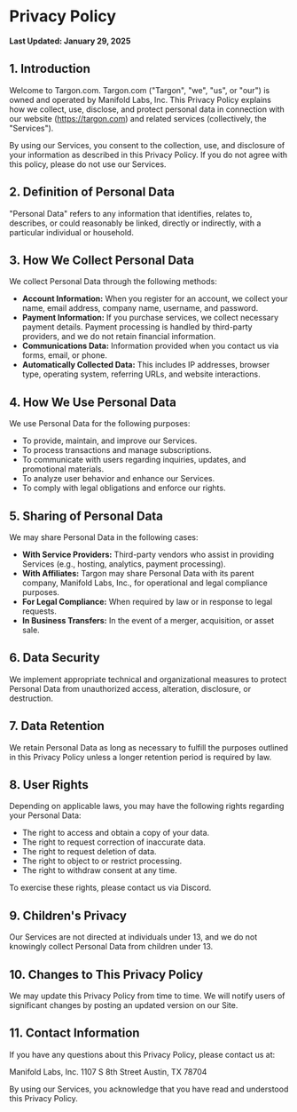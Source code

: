 # Privacy Policy

**Last Updated: January 29, 2025**

## 1. Introduction

Welcome to Targon.com. Targon.com ("Targon", "we", "us", or "our") is owned and
operated by Manifold Labs, Inc. This Privacy Policy explains how we collect,
use, disclose, and protect personal data in connection with our website
(https://targon.com) and related services (collectively, the "Services").

By using our Services, you consent to the collection, use, and disclosure of
your information as described in this Privacy Policy. If you do not agree with
this policy, please do not use our Services.

## 2. Definition of Personal Data

"Personal Data" refers to any information that identifies, relates to,
describes, or could reasonably be linked, directly or indirectly, with a
particular individual or household.

## 3. How We Collect Personal Data

We collect Personal Data through the following methods:

- **Account Information:** When you register for an account, we collect your
  name, email address, company name, username, and password.
- **Payment Information:** If you purchase services, we collect necessary
  payment details. Payment processing is handled by third-party providers, and
  we do not retain financial information.
- **Communications Data:** Information provided when you contact us via forms,
  email, or phone.
- **Automatically Collected Data:** This includes IP addresses, browser type,
  operating system, referring URLs, and website interactions.

## 4. How We Use Personal Data

We use Personal Data for the following purposes:

- To provide, maintain, and improve our Services.
- To process transactions and manage subscriptions.
- To communicate with users regarding inquiries, updates, and promotional
  materials.
- To analyze user behavior and enhance our Services.
- To comply with legal obligations and enforce our rights.

## 5. Sharing of Personal Data

We may share Personal Data in the following cases:

- **With Service Providers:** Third-party vendors who assist in providing
  Services (e.g., hosting, analytics, payment processing).
- **With Affiliates:** Targon may share Personal Data with its parent company,
  Manifold Labs, Inc., for operational and legal compliance purposes.
- **For Legal Compliance:** When required by law or in response to legal
  requests.
- **In Business Transfers:** In the event of a merger, acquisition, or asset
  sale.

## 6. Data Security

We implement appropriate technical and organizational measures to protect
Personal Data from unauthorized access, alteration, disclosure, or destruction.

## 7. Data Retention

We retain Personal Data as long as necessary to fulfill the purposes outlined in
this Privacy Policy unless a longer retention period is required by law.

## 8. User Rights

Depending on applicable laws, you may have the following rights regarding your
Personal Data:

- The right to access and obtain a copy of your data.
- The right to request correction of inaccurate data.
- The right to request deletion of data.
- The right to object to or restrict processing.
- The right to withdraw consent at any time.

To exercise these rights, please contact us via Discord.

## 9. Children's Privacy

Our Services are not directed at individuals under 13, and we do not knowingly
collect Personal Data from children under 13.

## 10. Changes to This Privacy Policy

We may update this Privacy Policy from time to time. We will notify users of
significant changes by posting an updated version on our Site.

## 11. Contact Information

If you have any questions about this Privacy Policy, please contact us at:

Manifold Labs, Inc. 1107 S 8th Street Austin, TX 78704

By using our Services, you acknowledge that you have read and understood this
Privacy Policy.
